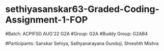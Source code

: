 # sethiyasanskar63-Graded-Coding-Assignment-1-FOP
#Batch: ACPIFSD AUG'22 G2A
#Group: G2A
#Buddy Group: G2AB4

#Participants: Sanskar Sehiya,
               Sathyanarayana Gundoji,
               Shreshth Mishra
